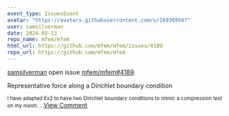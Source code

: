 ```yaml
---
event_type: IssuesEvent
avatar: "https://avatars.githubusercontent.com/u/26936956?"
user: samsilverman
date: 2024-03-13
repo_name: mfem/mfem
html_url: https://github.com/mfem/mfem/issues/4189
repo_url: https://github.com/mfem/mfem
---
```


<a href='https://github.com/samsilverman' target='_blank'>samsilverman</a> open issue <a href='https://github.com/mfem/mfem/issues/4189' target='_blank'>mfem/mfem#4189</a>.

<p>Representative force along a Dirichlet boundary condition  </p><small>I have adapted Ex2 to have two Dirichlet boundary conditions to mimic a compression test on my mesh:...</small><a href='https://github.com/mfem/mfem/issues/4189' target='_blank'>View Comment</a>